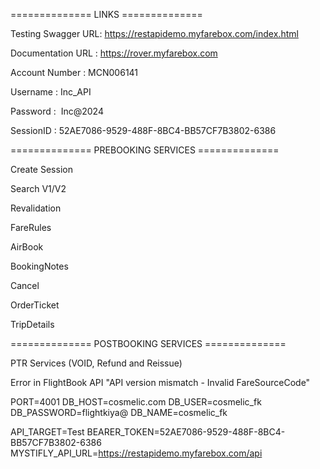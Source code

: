============== LINKS ==============

Testing Swagger URL: https://restapidemo.myfarebox.com/index.html

Documentation URL : https://rover.myfarebox.com

Account Number : MCN006141

Username : Inc_API

Password : ⁠ Inc@2024

SessionID : 52AE7086-9529-488F-8BC4-BB57CF7B3802-6386

============== PREBOOKING SERVICES ==============

Create Session

Search V1/V2

Revalidation

FareRules

AirBook

BookingNotes

Cancel

OrderTicket

TripDetails

============== POSTBOOKING SERVICES ==============

PTR Services (VOID, Refund and Reissue)

<!-- ERROR MESSAGE -->

Error in FlightBook API "API version mismatch - Invalid FareSourceCode"

PORT=4001
DB_HOST=cosmelic.com
DB_USER=cosmelic_fk
DB_PASSWORD=flightkiya@
DB_NAME=cosmelic_fk

API_TARGET=Test
BEARER_TOKEN=52AE7086-9529-488F-8BC4-BB57CF7B3802-6386
MYSTIFLY_API_URL=https://restapidemo.myfarebox.com/api
